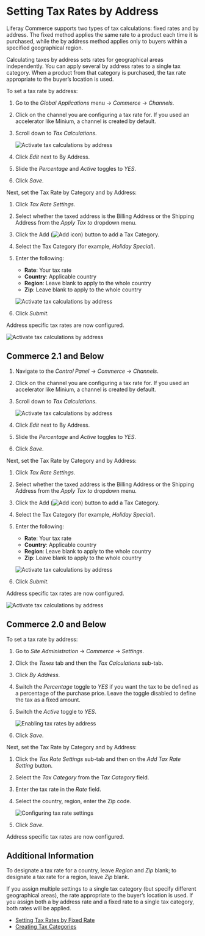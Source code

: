 # Setting Tax Rates by Address

Liferay Commerce supports two types of tax calculations: fixed rates and by address. The fixed method applies the same rate to a product each time it is purchased, while the by address method applies only to buyers within a specified geographical region.

Calculating taxes by address sets rates for geographical areas independently. You can apply several by address rates to a single tax category. When a product from that category is purchased, the tax rate appropriate to the buyer’s location is used.

To set a tax rate by address:

1. Go to the _Global Applications_ menu &rarr; _Commerce_ &rarr; _Channels_.
1. Click on the channel you are configuring a tax rate for. If you used an accelerator like Minium, a channel is created by default.
1. Scroll down to _Tax Calculations_.

    ![Activate tax calculations by address](./setting-tax-rate-by-address/images/03.png)

1. Click _Edit_ next to By Address.
1. Slide the _Percentage_ and _Active_ toggles to _YES_.
1. Click _Save_.

Next, set the Tax Rate by Category and by Address:

1. Click _Tax Rate Settings_.
1. Select whether the taxed address is the Billing Address or the Shipping Address from the _Apply Tax to_ dropdown menu.
1. Click the Add (![Add icon](../../images/icon-add.png)) button to add a Tax Category.
1. Select the Tax Category (for example, _Holiday Special_).
1. Enter the following:

    * **Rate**: Your tax rate
    * **Country**: Applicable country
    * **Region**: Leave blank to apply to the whole country
    * **Zip**: Leave blank to apply to the whole country

    ![Activate tax calculations by address](./setting-tax-rate-by-address/images/04.png)

1. Click _Submit_.

Address specific tax rates are now configured.

![Activate tax calculations by address](./setting-tax-rate-by-address/images/05.png)

## Commerce 2.1 and Below

1. Navigate to the _Control Panel_ &rarr; _Commerce_ &rarr; _Channels_.
1. Click on the channel you are configuring a tax rate for. If you used an accelerator like Minium, a channel is created by default.
1. Scroll down to _Tax Calculations_.

    ![Activate tax calculations by address](./setting-tax-rate-by-address/images/03.png)

1. Click _Edit_ next to By Address.
1. Slide the _Percentage_ and _Active_ toggles to _YES_.
1. Click _Save_.

Next, set the Tax Rate by Category and by Address:

1. Click _Tax Rate Settings_.
1. Select whether the taxed address is the Billing Address or the Shipping Address from the _Apply Tax to_ dropdown menu.
1. Click the Add (![Add icon](../../images/icon-add.png)) button to add a Tax Category.
1. Select the Tax Category (for example, _Holiday Special_).
1. Enter the following:

    * **Rate**: Your tax rate
    * **Country**: Applicable country
    * **Region**: Leave blank to apply to the whole country
    * **Zip**: Leave blank to apply to the whole country

    ![Activate tax calculations by address](./setting-tax-rate-by-address/images/04.png)

1. Click _Submit_.

Address specific tax rates are now configured.

![Activate tax calculations by address](./setting-tax-rate-by-address/images/05.png)

## Commerce 2.0 and Below

To set a tax rate by address:

1. Go to _Site Administration_ → _Commerce_ → _Settings_.
1. Click the _Taxes_ tab and then the _Tax Calculations_ sub-tab.
1. Click _By Address_.
1. Switch the _Percentage_ toggle to _YES_ if you want the tax to be defined as a percentage of the purchase price. Leave the toggle disabled to define the tax as a fixed amount.
1. Switch the _Active_ toggle to _YES_.

    ![Enabling tax rates by address](./setting-tax-rate-by-address/images/01.png)

1. Click _Save_.

Next, set the Tax Rate by Category and by Address:

1. Click the _Tax Rate Settings_ sub-tab and then on the _Add Tax Rate Setting_ button.
1. Select the _Tax Category_ from the _Tax Category_ field.
1. Enter the tax rate in the _Rate_ field.
1. Select the country, region, enter the Zip code.

    ![Configuring tax rate settings](./setting-tax-rate-by-address/images/02.png)

1. Click _Save_.

Address specific tax rates are now configured.

## Additional Information

To designate a tax rate for a country, leave _Region_ and _Zip_ blank; to designate a tax rate for a region, leave _Zip_ blank.

If you assign multiple settings to a single tax category (but specify different geographical areas), the rate appropriate to the buyer’s location is used. If you assign both a by address rate and a fixed rate to a single tax category, both rates will be applied.

* [Setting Tax Rates by Fixed Rate](./setting-tax-rate-by-fixed-rate.md)
* [Creating Tax Categories](./creating-tax-categories.md)
